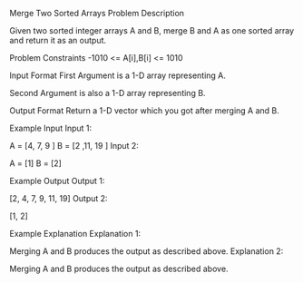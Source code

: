 Merge Two Sorted Arrays
Problem Description

Given two sorted integer arrays A and B, merge B and A as one sorted array and return it as an output.



Problem Constraints
-1010 <= A[i],B[i] <= 1010



Input Format
First Argument is a 1-D array representing A.

Second Argument is also a 1-D array representing B.



Output Format
Return a 1-D vector which you got after merging A and B.



Example Input
Input 1:

A = [4, 7, 9 ]
B = [2 ,11, 19 ]
Input 2:

A = [1]
B = [2]


Example Output
Output 1:

[2, 4, 7, 9, 11, 19]
Output 2:

[1, 2]


Example Explanation
Explanation 1:

Merging A and B produces the output as described above.
Explanation 2:

 Merging A and B produces the output as described above.
